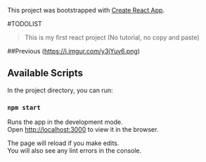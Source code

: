 This project was bootstrapped with [Create React App](https://github.com/facebook/create-react-app).

#TODOLIST
> This is my first react project (No tutorial, no copy and paste)

##Previous
(https://i.imgur.com/y3jYuv6.png)

## Available Scripts

In the project directory, you can run:

### `npm start`

Runs the app in the development mode.<br />
Open [http://localhost:3000](http://localhost:3000) to view it in the browser.

The page will reload if you make edits.<br />
You will also see any lint errors in the console.
